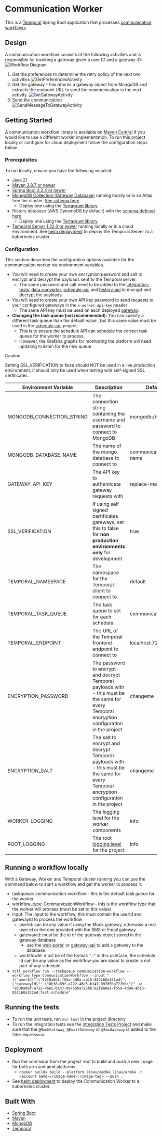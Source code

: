 # Communication Worker

This is a [Temporal](https://temporal.io/) Spring Boot application that processes [communication workflows](../workflows/communication_workflow). 

## Design
A communication workflow consists of the following activities and is responsible for invoking a gateway given a user ID and a gateway ID:
![Workflow Diagram](../Designs/Images/Activity%20Diagrams/SendCommunicationWorkflow.svg)

1. Get the preferences to determine the retry policy of the next two activities
![GetPreferencesActivity](../Designs/Images/Activity%20Diagrams/GetPreferencesActivity.svg)  
2. Get the gateway - this returns a gateway object from MongoDB and extracts the endpoint URL to send the communication in the next activity.
![GetGatewayActivity](../Designs/Images/Activity%20Diagrams/GetGatewayActivity.svg)
3. Send the communication  
![SendMessageToGatewayActivity](../Designs/Images/Activity%20Diagrams/SendMessageToGatewayActivity.svg)

## Getting Started
A communication workflow library is available on [Maven Central](https://central.sonatype.com/artifact/io.github.cameronward301.communication_scheduler.workflows/communication_workflow) if you would like to use a different worker implementation.
To run this project locally or configure for cloud deployment follow the configuration steps below
### Prerequisites

To run locally, ensure you have the following installed:

- [Java 21](https://www.oracle.com/java/technologies/downloads/#java21)
- [Maven 3.8.7 or newer](https://maven.apache.org/download.cgi)
- [Spring Boot 3.2.4 or newer](https://mvnrepository.com/artifact/org.springframework.boot/spring-boot/3.2.4)
- [MongoDB Collection (Gateway Database)](https://www.mongodb.com/docs/atlas/getting-started/) running locally or in an Atlas free tier cluster. [See schema here](../Designs/Database/gatewayDbSchema.puml)
  - Deploy one using the [Terragrunt library](../deployment/terragrunt)
- History database (AWS DynamoDB by default) with the [schema defined here](../Designs/Images/Database/CommunicationHistoryDbSchema.svg)
  - Deploy one using the [Terragrunt library](../deployment/terragrunt)
- [Temporal Server 1.22.0 or newer](https://learn.temporal.io/getting_started/java/dev_environment/) running locally or in a cloud environment. See [helm deployment](../deployment/helm) to deploy the Temporal Server to a kubernetes cluster.


### Configuration

This section describes the configuration options available for the communication worker via environment variables.  
- You will need to create your own encryption password and salt to encrypt and decrypt the payloads sent to the Temporal server.
  - The same password and salt need to be added to the [integration-tests](../integration-tests), [data-converter](../data-converter-api), [schedule-api](../schedule-api) and [history-api](../history-api) to encrypt and decrypt the payloads.
- You will need to create your own API key password to send requests to your configured gateways in the `x-worker-api-key` header
  - The same API key must be used on each deployed [gateway](../gateway-library).
- **Changing the task queue (not recommended):** You can specify a different task queue than the default value , but this same value must be used in the [schedule-api](../schedule-api) project.
  - This is to ensure the schedule API can schedule the correct task queue for the worker to process.
  - However, the Grafana graphs for monitoring the platform will need updating to listen for the new queue.

> [!CAUTION]
> Setting SSL_VERIFICATION to false should NOT be used in a live production environment, it should only be used when testing with self-signed SSL certificates.

| Environment Variable      | Description                                                                                                                                                             | Default Value               | Required                       |
|---------------------------|-------------------------------------------------------------------------------------------------------------------------------------------------------------------------|-----------------------------|--------------------------------| 
| MONGODB_CONNECTION_STRING | The connection string containing the username and password to connect to MongoDB                                                                                        | mongodb://localhost:27017   | Y should start with mongodb:// |
| MONGODB_DATABASE_NAME     | The name of the mongo database to connect to                                                                                                                            | communication-database-name | Y                              | 
| GATEWAY_API_KEY           | The API key to authenticate gateway requests with                                                                                                                       | replace-me                  | Y                              | 
| SSL_VERIFICATION          | If using self signed certificates gateways, set this to false for **non production environments only** for development                                                  | true                        | N                              |
| TEMPORAL_NAMESPACE        | The namespace for the Temporal client to connect to                                                                                                                     | default                     | N                              |
| TEMPORAL_TASK_QUEUE       | The task queue to set for each schedule                                                                                                                                 | communication-workflow      | N                              |
| TEMPORAL_ENDPOINT         | The URL of the Temporal frontend endpoint to connect to                                                                                                                 | localhost:7233              | N                              |
| ENCRYPTION_PASSWORD       | The password to encrypt and decrypt Temporal payloads with - this must be the same for every Temporal encryption configuration in the project                           | changeme                    | N                              |
| ENCRYPTION_SALT           | The salt to encrypt and decrypt Temporal payloads with - this must be the same for every Temporal encryption configuration in the project                               | changeme                    | N                              |
| WORKER_LOGGING            | The logging level for the worker components                                                                                                                             | info                        | N                              |
| ROOT_LOGGING              | The root [logging level](https://docs.spring.io/spring-boot/docs/2.1.13.RELEASE/reference/html/boot-features-logging.html#boot-features-logging-format) for the project | info                        | N                              |

## Running a workflow locally
With a Gateway, Worker and Temporal cluster running you can use the command below to start a workflow and get the worker to process it.
 - taskqueue: communication-workflow - this is the default task queue for the worker
 - workflow_type: CommunicationWorkflow - this is the workflow type that the worker will process (must be set to this value)
 - input: The input to the workflow, this must contain the userId and gatewayId to process the workflow
   - userId: can be any value if using the Mock gateway, otherwise a real user id or the one provided with the SMS or Email gateway
   - gatewayId: must be the id of the gateway object stored in the gateway database
     - use the [web-portal](../web-portal) or [gateway-api](../gateway-api) to add a gateway to the database
   - workflowId: must be of the format: "<gatewayId>:<userId>:<scheduleId>" in this useCase, the schedule Id can be any value as the workflow you are about to create is not part of any schedule
- `tctl workflow run --taskqueue communication-workflow --workflow_type CommunicationWorkflow --input "{\"userId\":\"62f8a8e1-f55a-4d9a-ab15-852168a321a4\", \"gatewayId\": \"8b38a09f-a722-46e5-b147-09765ba722bb\"}" -w "8b38a09f-a722-46e5-b147-09765ba722bb:62f8a8e1-f55a-4d9a-ab15-852168a321a4:test-schedule"`

## Running the tests

- To run the unit tests, run `mvn test` in the project directory
- To run the integration tests see the [Integration Tests Project](../integration-tests)
  and make sure that the `@MockGateway`, `@EmailGateway` or `@SmsGateway` is added to the filter expression.

## Deployment

- Run the command from the project root to build and push a new image for both arm and amd platforms.
    - `docker buildx build --platform linux/amd64,linux/arm64 -t <account name>/<image-name>:<image-tag> --push .`
- See [helm deployment](../deployment/helm) to deploy the Communication Worker to a kubernetes cluster.

## Built With
- [Spring Boot](https://spring.io/projects/spring-boot)
- [Maven](https://maven.apache.org/)
- [MongoDB](https://www.mongodb.com/)
- [Temporal](https://temporal.io/)
